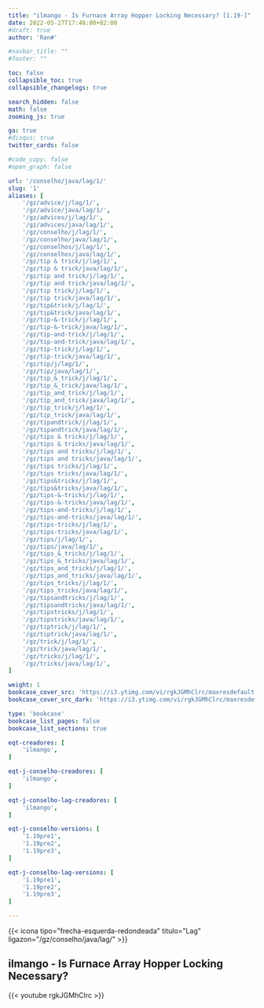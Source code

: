 ```yaml
---
title: "ilmango - Is Furnace Array Hopper Locking Necessary? [1.19-]"
date: 2022-05-27T17:48:00+02:00
#draft: true
author: 'Ran#'

#navbar_title: ""
#footer: ""

toc: false
collapsible_toc: true
collapsible_changelogs: true

search_hidden: false
math: false
zooming_js: true

ga: true
#disqus: true
twitter_cards: false

#code_copy: false
#open_graph: false

url: '/conselho/java/lag/1/'
slug: '1'
aliases: [
    '/gz/advice/j/lag/1/',
    '/gz/advice/java/lag/1/',
    '/gz/advices/j/lag/1/',
    '/gz/advices/java/lag/1/',
    '/gz/conselho/j/lag/1/',
    '/gz/conselho/java/lag/1/',
    '/gz/conselhos/j/lag/1/',
    '/gz/conselhos/java/lag/1/',
    '/gz/tip & trick/j/lag/1/',
    '/gz/tip & trick/java/lag/1/',
    '/gz/tip and trick/j/lag/1/',
    '/gz/tip and trick/java/lag/1/',
    '/gz/tip trick/j/lag/1/',
    '/gz/tip trick/java/lag/1/',
    '/gz/tip&trick/j/lag/1/',
    '/gz/tip&trick/java/lag/1/',
    '/gz/tip-&-trick/j/lag/1/',
    '/gz/tip-&-trick/java/lag/1/',
    '/gz/tip-and-trick/j/lag/1/',
    '/gz/tip-and-trick/java/lag/1/',
    '/gz/tip-trick/j/lag/1/',
    '/gz/tip-trick/java/lag/1/',
    '/gz/tip/j/lag/1/',
    '/gz/tip/java/lag/1/',
    '/gz/tip_&_trick/j/lag/1/',
    '/gz/tip_&_trick/java/lag/1/',
    '/gz/tip_and_trick/j/lag/1/',
    '/gz/tip_and_trick/java/lag/1/',
    '/gz/tip_trick/j/lag/1/',
    '/gz/tip_trick/java/lag/1/',
    '/gz/tipandtrick/j/lag/1/',
    '/gz/tipandtrick/java/lag/1/',
    '/gz/tips & tricks/j/lag/1/',
    '/gz/tips & tricks/java/lag/1/',
    '/gz/tips and tricks/j/lag/1/',
    '/gz/tips and tricks/java/lag/1/',
    '/gz/tips tricks/j/lag/1/',
    '/gz/tips tricks/java/lag/1/',
    '/gz/tips&tricks/j/lag/1/',
    '/gz/tips&tricks/java/lag/1/',
    '/gz/tips-&-tricks/j/lag/1/',
    '/gz/tips-&-tricks/java/lag/1/',
    '/gz/tips-and-tricks/j/lag/1/',
    '/gz/tips-and-tricks/java/lag/1/',
    '/gz/tips-tricks/j/lag/1/',
    '/gz/tips-tricks/java/lag/1/',
    '/gz/tips/j/lag/1/',
    '/gz/tips/java/lag/1/',
    '/gz/tips_&_tricks/j/lag/1/',
    '/gz/tips_&_tricks/java/lag/1/',
    '/gz/tips_and_tricks/j/lag/1/',
    '/gz/tips_and_tricks/java/lag/1/',
    '/gz/tips_tricks/j/lag/1/',
    '/gz/tips_tricks/java/lag/1/',
    '/gz/tipsandtricks/j/lag/1/',
    '/gz/tipsandtricks/java/lag/1/',
    '/gz/tipstricks/j/lag/1/',
    '/gz/tipstricks/java/lag/1/',
    '/gz/tiptrick/j/lag/1/',
    '/gz/tiptrick/java/lag/1/',
    '/gz/trick/j/lag/1/',
    '/gz/trick/java/lag/1/',
    '/gz/tricks/j/lag/1/',
    '/gz/tricks/java/lag/1/',
]

weight: 1
bookcase_cover_src: 'https://i3.ytimg.com/vi/rgkJGMhClrc/maxresdefault.jpg'
bookcase_cover_src_dark: 'https://i3.ytimg.com/vi/rgkJGMhClrc/maxresdefault.jpg'

type: 'bookcase'
bookcase_list_pages: false
bookcase_list_sections: true

eqt-creadores: [
    'ilmango',
]

eqt-j-conselho-creadores: [
    'ilmango',
]

eqt-j-conselho-lag-creadores: [
    'ilmango',
]

eqt-j-conselho-versions: [
    '1.19pre1',
    '1.19pre2',
    '1.19pre3',
]

eqt-j-conselho-lag-versions: [
    '1.19pre1',
    '1.19pre2',
    '1.19pre3',
]

---
```


{{< icona tipo="frecha-esquerda-redondeada" titulo="Lag" ligazon="/gz/conselho/java/lag/" >}}

## ilmango - Is Furnace Array Hopper Locking Necessary?

{{< youtube rgkJGMhClrc >}}
